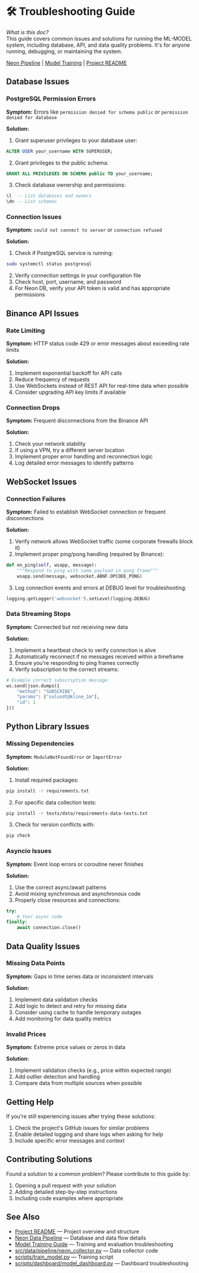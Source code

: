 # 🛠️ Troubleshooting Guide

*What is this doc?*  
This guide covers common issues and solutions for running the ML-MODEL system, including database, API, and data quality problems. It's for anyone running, debugging, or maintaining the system.

[Neon Pipeline](NEON_PIPELINE.md) | [Model Training](MODEL_TRAINING.md) | [Project README](../README.md)

## Database Issues

### PostgreSQL Permission Errors

**Symptom:** Errors like `permission denied for schema public` or `permission denied for database`

**Solution:**
1. Grant superuser privileges to your database user:
```sql
ALTER USER your_username WITH SUPERUSER;
```

2. Grant privileges to the public schema:
```sql
GRANT ALL PRIVILEGES ON SCHEMA public TO your_username;
```

3. Check database ownership and permissions:
```sql
\l  -- List databases and owners
\dn -- List schemas
```

### Connection Issues

**Symptom:** `could not connect to server` or `connection refused`

**Solution:**
1. Check if PostgreSQL service is running:
```bash
sudo systemctl status postgresql
```

2. Verify connection settings in your configuration file
3. Check host, port, username, and password
4. For Neon DB, verify your API token is valid and has appropriate permissions

## Binance API Issues

### Rate Limiting

**Symptom:** HTTP status code 429 or error messages about exceeding rate limits

**Solution:**
1. Implement exponential backoff for API calls
2. Reduce frequency of requests
3. Use WebSockets instead of REST API for real-time data when possible
4. Consider upgrading API key limits if available

### Connection Drops

**Symptom:** Frequent disconnections from the Binance API

**Solution:**
1. Check your network stability
2. If using a VPN, try a different server location
3. Implement proper error handling and reconnection logic
4. Log detailed error messages to identify patterns

## WebSocket Issues

### Connection Failures

**Symptom:** Failed to establish WebSocket connection or frequent disconnections

**Solution:**
1. Verify network allows WebSocket traffic (some corporate firewalls block it)
2. Implement proper ping/pong handling (required by Binance):
```python
def on_ping(self, wsapp, message):
    """Respond to ping with same payload in pong frame"""
    wsapp.send(message, websocket.ABNF.OPCODE_PONG)
```

3. Log connection events and errors at DEBUG level for troubleshooting:
```python
logging.getLogger('websocket').setLevel(logging.DEBUG)
```

### Data Streaming Stops

**Symptom:** Connected but not receiving new data

**Solution:**
1. Implement a heartbeat check to verify connection is alive
2. Automatically reconnect if no messages received within a timeframe
3. Ensure you're responding to ping frames correctly
4. Verify subscription to the correct streams:
```python
# Example correct subscription message
ws.send(json.dumps({
    "method": "SUBSCRIBE",
    "params": ["solusdt@kline_1m"],
    "id": 1
}))
```

## Python Library Issues

### Missing Dependencies

**Symptom:** `ModuleNotFoundError` or `ImportError`

**Solution:**
1. Install required packages:
```bash
pip install -r requirements.txt
```

2. For specific data collection tests:
```bash
pip install -r tests/data/requirements-data-tests.txt
```

3. Check for version conflicts with:
```bash
pip check
```

### Asyncio Issues

**Symptom:** Event loop errors or coroutine never finishes

**Solution:**
1. Use the correct async/await patterns
2. Avoid mixing synchronous and asynchronous code
3. Properly close resources and connections:
```python
try:
    # Your async code
finally:
    await connection.close()
```

## Data Quality Issues

### Missing Data Points

**Symptom:** Gaps in time series data or inconsistent intervals

**Solution:**
1. Implement data validation checks
2. Add logic to detect and retry for missing data
3. Consider using cache to handle temporary outages
4. Add monitoring for data quality metrics

### Invalid Prices

**Symptom:** Extreme price values or zeros in data

**Solution:**
1. Implement validation checks (e.g., price within expected range)
2. Add outlier detection and handling
3. Compare data from multiple sources when possible

## Getting Help

If you're still experiencing issues after trying these solutions:

1. Check the project's GitHub issues for similar problems
2. Enable detailed logging and share logs when asking for help
3. Include specific error messages and context

## Contributing Solutions

Found a solution to a common problem? Please contribute to this guide by:

1. Opening a pull request with your solution
2. Adding detailed step-by-step instructions
3. Including code examples where appropriate 

## See Also
- [Project README](../README.md) — Project overview and structure
- [Neon Data Pipeline](NEON_PIPELINE.md) — Database and data flow details
- [Model Training Guide](MODEL_TRAINING.md) — Training and evaluation troubleshooting
- [src/data/pipeline/neon_collector.py](../src/data/pipeline/neon_collector.py) — Data collector code
- [scripts/train_model.py](../scripts/train_model.py) — Training script
- [scripts/dashboard/model_dashboard.py](../scripts/dashboard/model_dashboard.py) — Dashboard troubleshooting 